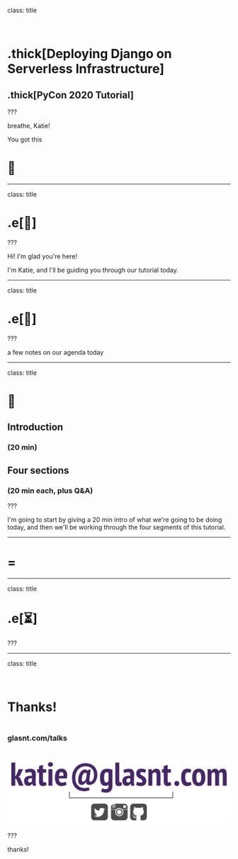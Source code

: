 class: title
# <br>.thick[Deploying Django on Serverless Infrastructure]
## .thick[PyCon 2020 Tutorial]

???

breathe, Katie!

You got this
# 💪

---

class: title
# .e[👋]


???

Hi! I'm glad you're here!

I'm Katie, and I'll be guiding you through our tutorial today.

---

class: title
# .e[📅]

???

a few notes on our agenda today

---
class: title
# 📅
## Introduction
### (20 min)
## Four sections
### (20 min each, plus Q&A)

???

I'm going to start by giving a 20 min intro of what we're going to be doing today, and then we'll be working through the four segments of this tutorial.

---

# =
---

class: title
# .e[⏳]

???

---
class: title
# <br>Thanks!
### <br>glasnt.com/talks<br><br>
![Image](images/footer.svg)

???

thanks!